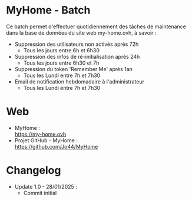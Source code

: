 # MyHome - Batch

Ce batch permet d'effectuer quotidiennement des tâches de maintenance dans la base de données du site web my-home.ovh, à savoir :  

* Suppression des utilisateurs non activés après 72h  
  * Tous les jours entre 6h et 6h30  
* Suppression des infos de ré-initialisation après 24h  
  * Tous les jours entre 6h30 et 7h  
* Suppression du token 'Remember Me' après 1an  
  * Tous les Lundi entre 7h et 7h30  
* Email de notification hebdomadaire à l'administrateur  
  * Tous les Lundi entre 7h et 7h30  

# Web

* MyHome :  
https://my-home.ovh  
* Projet GitHub - MyHome :  
https://github.com/Jo44/MyHome  

# Changelog

* Update 1.0 - 28/01/2025 :  
  * Commit initial
